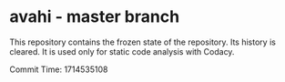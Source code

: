 # avahi - master branch

This repository contains the frozen state of the repository.
Its history is cleared. It is used only for static code
analysis with Codacy.

Commit Time: 1714535108